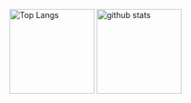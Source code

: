 


<p align="left"> 
  <img alt="Top Langs" height="150px" src="https://github-readme-stats.vercel.app/api/top-langs/?username=E-dmp&layout=compact&count_private=true&show_icons=true&theme=onedark" />
  <img alt="github stats" height="150px" src="https://github-readme-stats.vercel.app/api?username=E-dmp&count_private=true&show_icons=true&show_icons=true&theme=onedark" />
</p>




